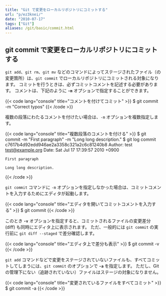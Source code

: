 ```yaml
---
title: "Git で変更をローカルリポジトリにコミットする"
url: "p/ez3knei/"
date: "2010-07-17"
tags: ["Git"]
aliases: /git/basic/commit.html
---
```


git commit で変更をローカルリポジトリにコミットする
----

`git add`、`git rm`、`git mv` などのコマンドによってステージされたファイル（の変更箇所）は、`git commit` でローカルリポジトリにコミットされる対象になります。
コミットを行うときは、必ずコミットコメントを記述する必要があります。
コメントは、下記のように __`-m`__ オプションで指定することができます。

{{< code lang="console" title="コメントを付けてコミット" >}}
$ git commit -m "Correct typos"
{{< /code >}}

複数の段落にわたるコメントを付けたい場合は、`-m` オプションを複数指定します。

{{< code lang="console" title="複数段落のコメントを付ける" >}}
$ git commit -m "First paragraph" -m "Long long description."
$ git log
commit c7617b4d92edd946ae2a3358c321a2c6c81240b8
Author: test <test@example.org>
Date:   Sat Jul 17 17:39:57 2010 +0900

    First paragraph

    Long long description.
{{< /code >}}

`git commit` コマンドに `-m` オプションを指定しなかった場合は、コミットコメントを入力するためにエディタが起動します。

{{< code lang="console" title="エディタを開いてコミットコメントを入力する" >}}
$ git commit
{{< /code >}}

このとき __`-v`__ オプションを指定すると、コミットされるファイルの変更差分 (diff) も同時にエディタ上に表示されます。
ただ、一般的には `git commit` の実行前に `git diff --staged` で差分確認します。

{{< code lang="console" title="エディタ上で差分も表示" >}}
$ git commit -v
{{< /code >}}

`git add` コマンドなどで変更をステージされていないファイルも、すべてコミットしてしまうには、`git commit` のオプションで __`-a`__ を指定します。
ただし、Git の管理下にない（追跡されていない）ファイルはステージの対象になりません。

{{< code lang="console" title="変更されているファイルをすべてコミット" >}}
$ git commit -a
{{< /code >}}


